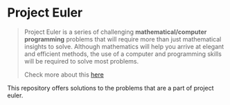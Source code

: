 # Project Euler

> Project Euler is a series of challenging **mathematical/computer programming** problems that will require more than just mathematical insights to solve. Although mathematics will help you arrive at elegant and efficient methods, the use of a computer and programming skills will be required to solve most problems.
> 
> Check more about this [here](https://projecteuler.net/)

This repository offers solutions to the problems that are a part of project euler.
